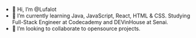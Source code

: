 - 👋 Hi, I’m @Lufalot
- 🌱 I’m currently learning Java, JavaScript, React, HTML & CSS. Studying Full-Stack Engineer at Codecademy and DEVinHouse at Senai.
- 👀 I’m looking to collaborate to opensource projects.

<!---
Lufalot/Lufalot is a ✨ special ✨ repository because its `README.md` (this file) appears on your GitHub profile.
You can click the Preview link to take a look at your changes.
--->
